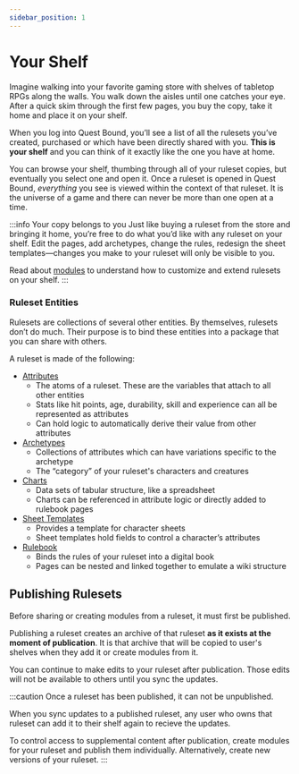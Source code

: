 ```yaml
---
sidebar_position: 1
---
```


# Your Shelf

Imagine walking into your favorite gaming store with shelves of tabletop RPGs along the walls. You walk down the aisles until one catches your eye. After a quick skim through the first few pages, you buy the copy, take it home and place it on your shelf.

When you log into Quest Bound, you’ll see a list of all the rulesets you’ve created, purchased or which have been directly shared with you. **This is your shelf** and you can think of it exactly like the one you have at home.

You can browse your shelf, thumbing through all of your ruleset copies, but eventually you select one and open it. Once a ruleset is opened in Quest Bound, _everything_ you see is viewed within the context of that ruleset. It is the universe of a game and there can never be more than one open at a time.

:::info Your copy belongs to you
Just like buying a ruleset from the store and bringing it home, you’re free to do what you’d like with any ruleset on your shelf. Edit the pages, add archetypes, change the rules, redesign the sheet templates—changes you make to your ruleset will only be visible to you.

Read about [modules](./modules.md) to understand how to customize and extend rulesets on your shelf.
:::

### Ruleset Entities

Rulesets are collections of several other entities. By themselves, rulesets don’t do much. Their purpose is to bind these entities into a package that you can share with others.

A ruleset is made of the following:

- [Attributes](../attributes/attributes.md)
  - The atoms of a ruleset. These are the variables that attach to all other entities
  - Stats like hit points, age, durability, skill and experience can all be represented as attributes
  - Can hold logic to automatically derive their value from other attributes
- [Archetypes](../archetypes.md)
  - Collections of attributes which can have variations specific to the archetype
  - The “category” of your ruleset's characters and creatures
- [Charts](../charts.md)
  - Data sets of tabular structure, like a spreadsheet
  - Charts can be referenced in attribute logic or directly added to rulebook pages
- [Sheet Templates](../sheet-templates.md)
  - Provides a template for character sheets
  - Sheet templates hold fields to control a character’s attributes
- [Rulebook](../rulebook.md)
  - Binds the rules of your ruleset into a digital book
  - Pages can be nested and linked together to emulate a wiki structure

## Publishing Rulesets

Before sharing or creating modules from a ruleset, it must first be published.

Publishing a ruleset creates an archive of that ruleset **as it exists at the moment of publication**. It is that archive that will be copied to user's shelves when they add it or create modules from it.

You can continue to make edits to your ruleset after publication. Those edits will not be available to others until you sync the updates.

:::caution
Once a ruleset has been published, it can not be unpublished.

When you sync updates to a published ruleset, any user who owns that ruleset can add it to their shelf again to recieve the updates.

To control access to supplemental content after publication, create modules for your ruleset and publish them individually. Alternatively, create new versions of your ruleset.
:::
